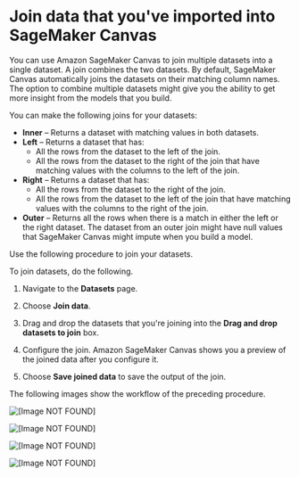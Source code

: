 # Join data that you've imported into SageMaker Canvas<a name="canvas-joining-data"></a>

You can use Amazon SageMaker Canvas to join multiple datasets into a single dataset\. A join combines the two datasets\. By default, SageMaker Canvas automatically joins the datasets on their matching column names\. The option to combine multiple datasets might give you the ability to get more insight from the models that you build\.

You can make the following joins for your datasets:
+ **Inner** – Returns a dataset with matching values in both datasets\.
+ **Left** – Returns a dataset that has:
  + All the rows from the dataset to the left of the join\.
  + All the rows from the dataset to the right of the join that have matching values with the columns to the left of the join\.
+ **Right** – Returns a dataset that has:
  + All the rows from the dataset to the right of the join\.
  + All the rows from the dataset to the left of the join that have matching values with the columns to the right of the join\.
+ **Outer** – Returns all the rows when there is a match in either the left or the right dataset\. The dataset from an outer join might have null values that SageMaker Canvas might impute when you build a model\.

Use the following procedure to join your datasets\.

To join datasets, do the following\.

1. Navigate to the **Datasets** page\.

1. Choose **Join data**\.

1. Drag and drop the datasets that you're joining into the **Drag and drop datasets to join** box\.

1. Configure the join\. Amazon SageMaker Canvas shows you a preview of the joined data after you configure it\.

1. Choose **Save joined data** to save the output of the join\.

The following images show the workflow of the preceding procedure\.

![\[Image NOT FOUND\]](http://docs.aws.amazon.com/sagemaker/latest/dg/images/studio/canvas/canvas-drag-drop-join-datasets.png)

![\[Image NOT FOUND\]](http://docs.aws.amazon.com/sagemaker/latest/dg/images/studio/canvas/canvas-join-datasets.png)

![\[Image NOT FOUND\]](http://docs.aws.amazon.com/sagemaker/latest/dg/images/studio/canvas/canvas-join-add-key.png)

![\[Image NOT FOUND\]](http://docs.aws.amazon.com/sagemaker/latest/dg/images/studio/canvas/canvas-join-on-key.png)